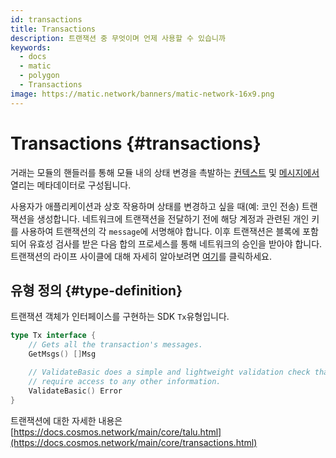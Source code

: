 ```yaml
---
id: transactions
title: Transactions
description: 트랜잭션 중 무엇이며 언제 사용할 수 있습니까
keywords:
  - docs
  - matic
  - polygon
  - Transactions
image: https://matic.network/banners/matic-network-16x9.png
---
```


# Transactions {#transactions}

거래는 모듈의 핸들러를 통해 모듈 내의 상태 변경을 촉발하는 [컨텍스트](https://docs.cosmos.network/main/core/context.html) 및 [메시지에서](https://docs.cosmos.network/main/building-modules/messages-and-queries.html) 열리는 메타데이터로 구성됩니다.

사용자가 애플리케이션과 상호 작용하며 상태를 변경하고 싶을 때(예: 코인 전송) 트랜잭션을 생성합니다. 네트워크에 트랜잭션을 전달하기 전에 해당 계정과 관련된 개인 키를 사용하여 트랜잭션의 각 `message`에 서명해야 합니다. 이후 트랜잭션은 블록에 포함되어 유효성 검사를 받은 다음 합의 프로세스를 통해 네트워크의 승인을 받아야 합니다. 트랜잭션의 라이프 사이클에 대해 자세히 알아보려면 [여기](https://docs.cosmos.network/main/basics/tx-lifecycle.html)를 클릭하세요.

## 유형 정의 {#type-definition}

트랜잭션 객체가 인터페이스를 구현하는 SDK `Tx`유형입니다.

```go
type Tx interface {
	// Gets all the transaction's messages.
	GetMsgs() []Msg

	// ValidateBasic does a simple and lightweight validation check that doesn't
	// require access to any other information.
	ValidateBasic() Error
}
```

트랜잭션에 대한 자세한 내용은 [https://docs.cosmos.network/main/core/talu.html](https://docs.cosmos.network/main/core/transactions.html)
